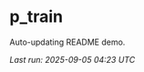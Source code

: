 # p_train

Auto-updating README demo.

<!--START_SECTION:status-->
_Last run: 2025-09-05 04:23 UTC_
<!--END_SECTION:status-->














































































































































































































































































































































































